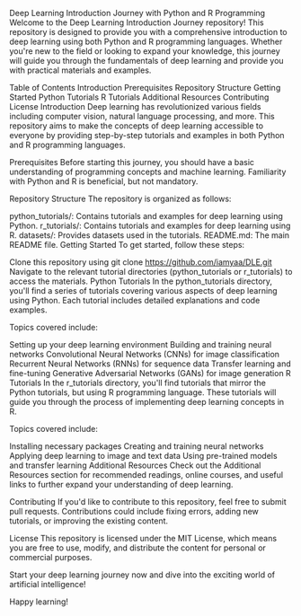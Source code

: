 Deep Learning Introduction Journey with Python and R Programming
Welcome to the Deep Learning Introduction Journey repository! This repository is designed to provide you with a comprehensive introduction to deep learning 
using both Python and R programming languages. Whether you're new to the field or looking to expand your knowledge, this journey will guide you through the 
fundamentals of deep learning and provide you with practical materials and examples.

Table of Contents
Introduction
Prerequisites
Repository Structure
Getting Started
Python Tutorials
R Tutorials
Additional Resources
Contributing
License
Introduction
Deep learning has revolutionized various fields including computer vision, natural language processing, and more. This repository aims to make the concepts of deep 
learning accessible to everyone by providing step-by-step tutorials and examples in both Python and R programming languages.

Prerequisites
Before starting this journey, you should have a basic understanding of programming concepts and machine learning. Familiarity with Python and R is beneficial, but not mandatory.

Repository Structure
The repository is organized as follows:

python_tutorials/: Contains tutorials and examples for deep learning using Python.
r_tutorials/: Contains tutorials and examples for deep learning using R.
datasets/: Provides datasets used in the tutorials.
README.md: The main README file.
Getting Started
To get started, follow these steps:

Clone this repository using git clone https://github.com/iamyaa/DLE.git
Navigate to the relevant tutorial directories (python_tutorials or r_tutorials) to access the materials.
Python Tutorials
In the python_tutorials directory, you'll find a series of tutorials covering various aspects of deep learning using Python. Each tutorial includes detailed explanations and code examples.

Topics covered include:

Setting up your deep learning environment
Building and training neural networks
Convolutional Neural Networks (CNNs) for image classification
Recurrent Neural Networks (RNNs) for sequence data
Transfer learning and fine-tuning
Generative Adversarial Networks (GANs) for image generation
R Tutorials
In the r_tutorials directory, you'll find tutorials that mirror the Python tutorials, but using R programming language. These tutorials will guide you through the process of implementing 
deep learning concepts in R.

Topics covered include:

Installing necessary packages
Creating and training neural networks
Applying deep learning to image and text data
Using pre-trained models and transfer learning
Additional Resources
Check out the Additional Resources section for recommended readings, online courses, and useful links to further expand your understanding of deep learning.

Contributing
If you'd like to contribute to this repository, feel free to submit pull requests. Contributions could include fixing errors, adding new tutorials, or improving the existing content.

License
This repository is licensed under the MIT License, which means you are free to use, modify, and distribute the content for personal or commercial purposes.

Start your deep learning journey now and dive into the exciting world of artificial intelligence!

Happy learning!
